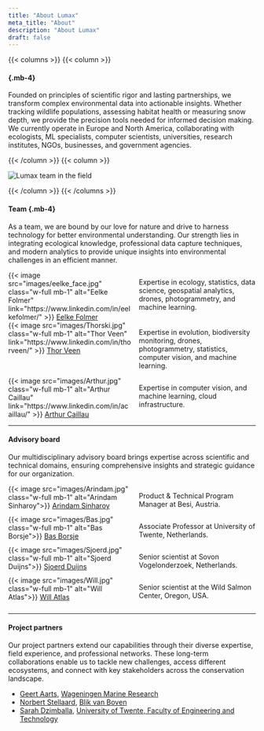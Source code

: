 ```yaml
---
title: "About Lumax"
meta_title: "About"
description: "About Lumax"
draft: false
---
```



{{< columns >}}
{{< column >}}

####  {.mb-4}

Founded on principles of scientific rigor and lasting partnerships, we transform complex environmental data into actionable insights. Whether tracking wildlife populations, assessing habitat health or measuring snow depth, we provide the precision tools needed for informed decision making. We currently operate in Europe and North America, collaborating with ecologists, ML specialists, computer scientists, universities, research institutes, NGOs, businesses, and government agencies.

{{< /column >}}
{{< column >}}

![Lumax team in the field](/images/ThorEelke.jpg)

{{< /column >}}
{{< /columns >}}

#### Team {.mb-4}

As a team, we are bound by our love for nature and drive to harness technology for better environmental understanding. Our strength lies in integrating ecological knowledge, professional data capture techniques, and modern analytics to provide unique insights into environmental challenges in an efficient manner.

<div class="flex flex-col gap-8">
  <!-- Eelke -->
  <div style="display: grid; grid-template-columns: 250px minmax(0, 1fr); gap: 1rem;">
    <div class="flex flex-col items-start">
      {{< image src="images/eelke_face.jpg" class="w-full mb-1" alt="Eelke Folmer" link="https://www.linkedin.com/in/eelkefolmer/" >}}
      <a href="mailto:eelke@lumax.ai">Eelke Folmer</a>
    </div>
    <div class="pt-6">
      <p>Expertise in ecology, statistics, data science, geospatial analytics, drones, photogrammetry, and machine learning.</p>
    </div>
  </div>

  <!-- Thor -->
  <div style="display: grid; grid-template-columns: 250px minmax(0, 1fr); gap: 1rem;">
    <div class="flex flex-col items-start">
      {{< image src="images/Thorski.jpg" class="w-full mb-1" alt="Thor Veen" link="https://www.linkedin.com/in/thorveen/" >}}
      <a href="mailto:thor@lumax.ai">Thor Veen</a>
    </div>
    <div class="pt-6">
      <p>Expertise in evolution, biodiversity monitoring, drones, photogrammetry, statistics, computer vision, and machine learning.</p>
    </div>
  </div>

  <!-- Arthur -->
  <div style="display: grid; grid-template-columns: 250px minmax(0, 1fr); gap: 1rem;">
    <div class="flex flex-col items-start">
      {{< image src="images/Arthur.jpg" class="w-full mb-1" alt="Arthur Caillau" link="https://www.linkedin.com/in/acaillau/" >}}
      <a href="https://www.earthtoolsmaker.org/">Arthur Caillau</a>
    </div>
    <div class="pt-6">
      <p>Expertise in computer vision, and machine learning, cloud infrastructure.</p>
    </div>
  </div>
</div>


<hr>

#### Advisory board

Our multidisciplinary advisory board brings expertise across scientific and technical domains, ensuring comprehensive insights and strategic guidance for our organization.

<div class="flex flex-col gap-8">
  <!-- Arindam -->
  <div style="display: grid; grid-template-columns: 250px minmax(0, 1fr); gap: 1rem;">
    <div class="flex flex-col items-start">
      {{< image src="images/Arindam.jpg" class="w-full mb-1" alt="Arindam Sinharoy">}}
      <a href="https://www.linkedin.com/in/arindamsinharoy/"> Arindam Sinharoy</a>
    </div>
    <div class="pt-6">
      <p>Product & Technical Program Manager at Besi, Austria.</p>
    </div>
  </div>


  <!-- Bas -->
  <div style="display: grid; grid-template-columns: 250px minmax(0, 1fr); gap: 1rem;">
    <div class="flex flex-col items-start">
      {{< image src="images/Bas.jpg" class="w-full mb-1" alt="Bas Borsje">}}
      <a href="https://www.linkedin.com/in/bas-borsje-3754527/"> Bas Borsje</a>
    </div>
    <div class="pt-6">
      <p>Associate Professor at University of Twente, Netherlands.</p>
    </div>
  </div>


  <!-- Sjoerd -->
  <div style="display: grid; grid-template-columns: 250px minmax(0, 1fr); gap: 1rem;">
    <div class="flex flex-col items-start">
      {{< image src="images/Sjoerd.jpg" class="w-full mb-1" alt="Sjoerd Duijns">}}
      <a href="https://www.linkedin.com/in/sjoerd-duijns-5175689/"> Sjoerd Duijns</a>
    </div>
    <div class="pt-6">
      <p>Senior scientist at Sovon Vogelonderzoek, Netherlands.</p>
    </div>
  </div>

  <!-- Will -->
  <div style="display: grid; grid-template-columns: 250px minmax(0, 1fr); gap: 1rem;">
    <div class="flex flex-col items-start">
      {{< image src="images/Will.jpg" class="w-full mb-1" alt="Will Atlas">}}
      <a href="https://www.linkedin.com/in/william-atlas-0883bba3/"> Will Atlas</a>
    </div>
    <div class="pt-6">
      <p>Senior scientist at the Wild Salmon Center, Oregon, USA.</p>
    </div>
  </div>  


<hr>

#### Project partners

Our project partners extend our capabilities through their diverse expertise, field experience, and professional networks. These long-term collaborations enable us to tackle new challenges, access different ecosystems, and connect with key stakeholders across the conservation landscape.

 
- <a href="https://www.linkedin.com/in/geert-aarts-6b6b42255/"> Geert Aarts</a>, <a href="https://www.wur.nl/nl/onderzoek-resultaten/onderzoeksinstituten/marine-research.htm"> Wageningen Marine Research </a>
- <a href="https://www.linkedin.com/in/norbertstellaard/"> Norbert Stellaard</a>, <a href="https://www.blikvanboven.nl/en/homepage-en/"> Blik van Boven</a>
- <a href="https://www.linkedin.com/in/sarah-dzimballa-21434a1a4/"> Sarah Dzimballa</a>, <a href="https://people.utwente.nl/s.dzimballa"> University of Twente, Faculty of Engineering and Technology</a>